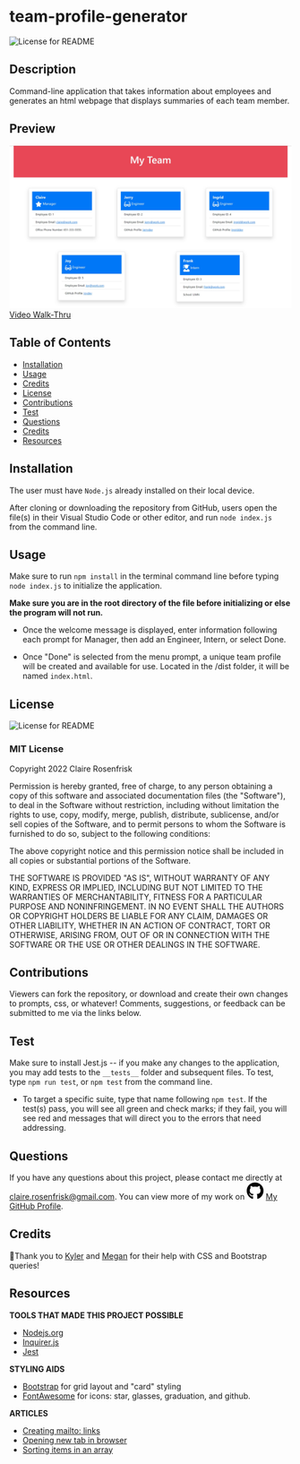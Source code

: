 
  
  # team-profile-generator
  ![License for README](https://img.shields.io/badge/license-MIT-green/)


  ## Description
  Command-line application that takes information about employees and generates an html webpage that displays summaries of each team member.


  ## Preview
  ![Your Picture Here](images/team-profile-generator.jpg)
  [Video Walk-Thru](https://watch.screencastify.com/v/yD0gJww3qFtLNYBE5mKD)


  ## Table of Contents
  * [Installation](#Installation)
  * [Usage](#Usage)
  * [Credits](#Credits)
  * [License](#License)
  * [Contributions](#Contributions)
  * [Test](#Test)
  * [Questions](#Questions)
  * [Credits](#Credits)
  * [Resources](#Resources)
  

  ## Installation
  The user must have `Node.js` already installed on their local device. 
  
  After cloning or downloading the repository from GitHub, users open the file(s) in their Visual Studio Code or other editor, and run `node index.js` from the command line.


  ## Usage
  Make sure to run `npm install` in the terminal command line before typing `node index.js` to initialize the application. 
  
  **Make sure you are in the root directory of the file before initializing or else the program will not run.** 
  
  * Once the welcome message is displayed, enter information following each prompt for Manager, then add an Engineer, Intern, or select Done. 
  
  * Once "Done" is selected from the menu prompt, a unique team profile will be created and available for use. Located in the /dist folder, it will be named `index.html`.


  ## License
  ![License for README](https://img.shields.io/badge/license-MIT-green/)
  
  ### MIT License

  Copyright 2022 Claire Rosenfrisk

  Permission is hereby granted, free of charge, to any person obtaining a copy of this software and associated documentation files (the "Software"), to deal in the Software without restriction, including without limitation the rights to use, copy, modify, merge, publish, distribute, sublicense, and/or sell copies of the Software, and to permit persons to whom the Software is furnished to do so, subject to the following conditions:
      
  The above copyright notice and this permission notice shall be included in all copies or substantial portions of the Software.
      
  THE SOFTWARE IS PROVIDED "AS IS", WITHOUT WARRANTY OF ANY KIND, EXPRESS OR IMPLIED, INCLUDING BUT NOT LIMITED TO THE WARRANTIES OF MERCHANTABILITY, FITNESS FOR A PARTICULAR PURPOSE AND NONINFRINGEMENT. IN NO EVENT SHALL THE AUTHORS OR COPYRIGHT HOLDERS BE LIABLE FOR ANY CLAIM, DAMAGES OR OTHER LIABILITY, WHETHER IN AN ACTION OF CONTRACT, TORT OR OTHERWISE, ARISING FROM, OUT OF OR IN CONNECTION WITH THE SOFTWARE OR THE USE OR OTHER DEALINGS IN THE SOFTWARE.
  

  ## Contributions
  Viewers can fork the repository, or download and create their own changes to prompts, css, or whatever! Comments, suggestions, or feedback can be submitted to me via the links below.


  ## Test
  Make sure to install Jest.js -- if you make any changes to the application, you may add tests to the `__tests__` folder and subsequent files. To test, type `npm run test`, or `npm test` from the command line. 
  
  * To target a specific suite, type that name following `npm test`. If the test(s) pass, you will see all green and check marks; if they fail, you will see red and messages that will direct you to the errors that need addressing.

  
  ## Questions
  If you have any questions about this project, please contact me directly at claire.rosenfrisk@gmail.com. You can view more of my work on 
  ![GitHub](./images/svg/github-brands.svg) [My GitHub Profile](https://github.com/crosenfrisk).

  ## Credits
  🎉Thank you to [Kyler](https://github.com/Kyler-Mclachlan) and [Megan](https://github.com/Metelak) for their help with CSS and Bootstrap queries!


  ## Resources

  **TOOLS THAT MADE THIS PROJECT POSSIBLE**

  * [Nodejs.org](https://nodejs.org/en/)
  * [Inquirer.js](https://www.npmjs.com/package/inquirer)
  * [Jest](https://jestjs.io/docs/getting-started)

  **STYLING AIDS**

  * [Bootstrap](https://getbootstrap.com/) for grid layout and "card" styling
  * [FontAwesome](https://fontawesome.com/) for icons: star, glasses, graduation, and github.

  **ARTICLES**
* [Creating mailto: links](https://www.w3docs.com/snippets/html/how-to-create-mailto-links.html)
* [Opening new tab in browser](https://www.w3schools.com/tags/tryit.asp?filename=tryhtml_link_target)
* [Sorting items in an array](https://www.w3schools.com/jsref/jsref_sort.asp)

